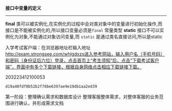 **接口中变量的定义**

---

**final**
		类可以被实例化,在实例化的过程中会对类对象中的变量进行初始化操作,而接口是不能被实例化的,所以接口变量必须是`final` 常量类型
		**static**
		接口不可以实例化为对象,不能通过对象访问变量,而 `static` 是通过类名直接访问,所以是static  





入学考试客户端：在浏览器地址栏输入地址 http://exam.strongsee.com/whlgdxzs进入参考网站，输入用户名（手机号码）和密码（身份证后六位）登录，点击首页上“考生须知”后，点击“下载考试客户端”，界面中有多个下载链接，根据自身网络点击相应下载链接下载。

203223412100053





```
d19a40fdf0b52b2f76be6397ae9e19db1aa2ed39
```

第一阶段：整理确认需求和数据库设计
整理客服整体需求，对整体客服的业务范围进行确认，并形成需求文档

